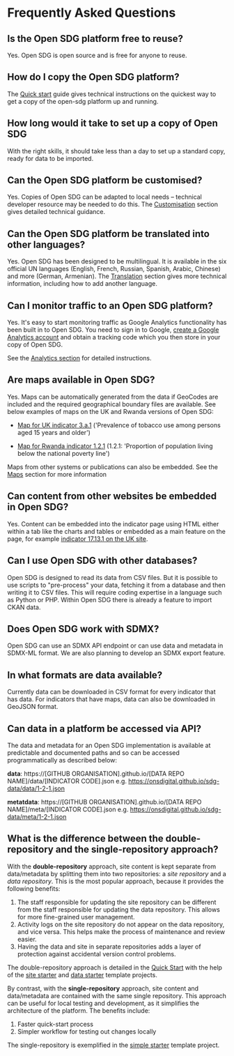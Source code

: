 <h1>Frequently Asked Questions</h1>

## Is the Open SDG platform free to reuse?

Yes. Open SDG is open source and is free for anyone to reuse. 

## How do I copy the Open SDG platform?

The [Quick start](./quick-start.md) guide gives technical
instructions on the quickest way to get a copy of the open-sdg platform up and running.

## How long would it take to set up a copy of Open SDG

With the right skills, it should take less than a day to set up a standard copy, ready for data to be imported.

## Can the Open SDG platform be customised?

Yes. Copies of Open SDG can be adapted to local needs – technical developer resource may
be needed to do this. The [Customisation](./customisation.md) section gives detailed technical guidance.

## Can the Open SDG platform be translated into other languages?

Yes. Open SDG has been designed to be multilingual. It is available in the six official UN languages (English, French, Russian, Spanish, Arabic, Chinese) and more (German, Armenian). The [Translation](./translation.md) section gives more technical information, including
how to add another language.

## Can I monitor traffic to an Open SDG platform?

Yes. It's easy to start monitoring traffic as Google Analytics functionality has been built in to Open SDG. You need to sign in to Google, [create a Google Analytics account](https://analytics.google.com/analytics/web/provision/#/provision/create) and obtain a tracking code which you then store in your copy of Open SDG.

See the [Analytics section](./analytics.md) for detailed instructions.

## Are maps available in Open SDG?

Yes. Maps can be automatically generated from the data if GeoCodes are included and the required geographical boundary files are available. See below examples of maps on the UK and Rwanda versions of Open SDG:

- [Map for UK indicator 3.a.1](https://sustainabledevelopment-uk.github.io/3-a-1/) ('Prevalence of tobacco use among persons aged 15 years and older')

- [Map for Rwanda indicator 1.2.1](https://sustainabledevelopment-rwanda.github.io/1-2-1/) (1.2.1: 'Proportion of population living below the national poverty line')

Maps from other systems or publications can also be embedded. See the [Maps](./maps.md) section
for more information

## Can content from other websites be embedded in Open SDG?

Yes. Content can be embedded into the indicator page using HTML either within a tab like the charts and tables or embedded as a main feature on the page, for example [indicator 17.13.1 on the UK site](https://sustainabledevelopment-uk.github.io/17-13-1/).

## Can I use Open SDG with other databases?

Open SDG is designed to read its data from CSV files. But it is possible to use scripts to "pre-process" your data, fetching it from a database and then writing it to CSV files. This will require coding expertise in a language such as Python or PHP. Within Open SDG there is already a feature to import CKAN data. 

## Does Open SDG work with SDMX?

Open SDG can use an SDMX API endpoint or can use data and metadata in SDMX-ML format. We are also planning to develop an SDMX export feature.

## In what formats are data available?

Currently data can be downloaded in CSV format for every indicator that has data. For indicators that have maps, data can also be downloaded in GeoJSON format.

## Can data in a platform be accessed via API?

The data and metadata for an Open SDG implementation is available at predictable and documented paths and so can be accessed programmatically as described below:

**data**: https://[GITHUB ORGANISATION].github.io/[DATA REPO NAME]/data/[INDICATOR CODE].json e.g. https://onsdigital.github.io/sdg-data/data/1-2-1.json

**metatdata**: https://[GITHUB ORGANISATION].github.io/[DATA REPO NAME]/meta/[INDICATOR CODE].json e.g. https://onsdigital.github.io/sdg-data/meta/1-2-1.json

## What is the difference between the double-repository and the single-repository approach?

With the **double-repository** approach, site content is kept separate from data/metadata by splitting them into two repositories: a *site repository* and a *data repository*. This is the most popular approach, because it provides the following benefits:

1. The staff responsible for updating the site repository can be different from the staff responsible for updating the data repository. This allows for more fine-grained user management.
2. Activity logs on the site repository do not appear on the data repository, and vice versa. This helps make the process of maintenance and review easier.
3. Having the data and site in separate repositories adds a layer of protection against accidental version control problems.

The double-repository approach is detailed in the [Quick Start](./quick-start.md) with the help of the [site starter](https://github.com/open-sdg/open-sdg-site-starter) and [data starter](https://github.com/open-sdg/open-sdg-data-starter) template projects.

By contrast, with the **single-repository** approach, site content and data/metadata are contained with the same single repository. This approach can be useful for local testing and development, as it simplifies the architecture of the platform. The benefits include:

1. Faster quick-start process
2. Simpler workflow for testing out changes locally

The single-repository is exemplified in the [simple starter](https://github.com/open-sdg/open-sdg-simple-starter) template project.



